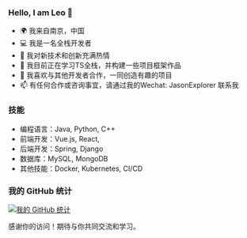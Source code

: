 ### Hello, I am Leo 👋

- 🌍 我来自南京，中国
- 💻 我是一名全栈开发者
- 🚀 我对新技术和创新充满热情
- 🌱 我目前正在学习TS全栈，并构建一些项目框架作品
- 👯 我喜欢与其他开发者合作，一同创造有趣的项目
- 📫 有任何合作或咨询事宜，请通过我的Wechat: JasonExplorer 联系我

### 技能

- 编程语言：Java, Python, C++
- 前端开发：Vue.js, React,
- 后端开发：Spring, Django
- 数据库：MySQL, MongoDB
- 其他技能：Docker, Kubernetes, CI/CD


### 我的 GitHub 统计

[![我的 GitHub 统计](https://github-readme-stats.vercel.app/api?username=JasonExplorer&show_icons=true&theme=radical)](https://github.com/JasonExplorer)

感谢你的访问！期待与你共同交流和学习。
